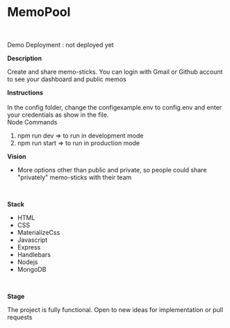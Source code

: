 <h1> MemoPool </h1><br>

Demo Deployment : not deployed yet
<br>


<strong>Description</strong><br>

Create and share memo-sticks. You can login with Gmail or Github account to see your dashboard and public memos<br>

<strong>Instructions</strong><br>  
In the config folder, change the configexample.env to config.env and enter your credentials as show in the file.
<br>
Node Commands
1. npm run dev => to run in development mode
2. npm run start => to run in production mode

<strong>Vision</strong><br>  
<ul>
  <li>More options other than public and private, so people could share "privately" memo-sticks with their team</li>

  
</ul>
<br>
 
<strong>Stack</strong><br>
<ul>
  <li>HTML</li>
  <li>CSS</li>
  <li>MaterializeCss</li>
  <li>Javascript</li>
  <li>Express</li>
  <li>Handlebars</li>
  <li>Nodejs</li> 
  <li>MongoDB</li> 
</ul>
 <br>

<strong>Stage</strong><br>

The project is fully functional. Open to new ideas for implementation or pull requests
